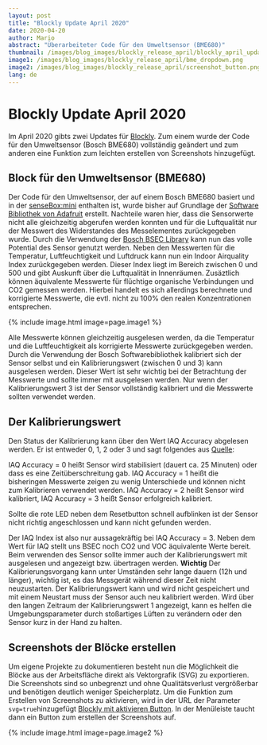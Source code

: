 ```yaml
---
layout: post
title: "Blockly Update April 2020"
date: 2020-04-20
author: Mario
abstract: "Überarbeiteter Code für den Umweltsensor (BME680)"
thumbnail: /images/blog_images/blockly_release_april/blockly_april_update.png
image1: /images/blog_images/blockly_release_april/bme_dropdown.png
image2: /images/blog_images/blockly_release_april/screenshot_button.png
lang: de
---
```

Blockly Update April 2020
============

Im April 2020 gibts zwei Updates für [Blockly](https://blockly.sensebox.de). Zum einem wurde der Code für den Umweltsensor (Bosch BME680) vollständig geändert und zum anderen eine Funktion zum leichten erstellen von Screenshots hinzugefügt. 

## Block für den Umweltsensor (BME680)



Der Code für den Umweltsensor, der auf einem Bosch BME680 basiert und in der [senseBox:mini](https://sensebox.kaufen/product/sensebox-mini) enthalten ist, wurde bisher auf Grundlage der [Software Bibliothek von Adafruit](https://github.com/adafruit/Adafruit_BME680) erstellt. Nachteile waren hier, dass die Sensorwerte nicht alle gleichzeitig abgerufen werden konnten und für die Luftqualität nur der Messwert des Widerstandes des Messelementes zurückgegeben wurde. Durch die Verwendung der [Bosch BSEC Library](https://github.com/BoschSensortec/BSEC-Arduino-library/) kann nun das volle Potential des Sensor genutzt werden. Neben den Messwerten für die Temperatur, Luftfeuchtigkeit und Luftdruck kann nun ein Indoor Airquality Index zurückgegeben werden. Dieser Index liegt im Bereich zwischen 0 und 500 und gibt Auskunft über die Luftqualität in Innenräumen. Zusäztlich können äquivalente Messwerte für flüchtige organische Verbindungen und CO2 gemessen werden. Hierbei handelt es sich allerdings berechnete und korrigierte Messwerte, die evtl. nicht zu 100% den realen Konzentrationen entsprechen. 

{% include image.html image=page.image1 %}

Alle Messwerte können gleichzeitig ausgelesen werden, da die Temperatur und die Luftfeuchtigkeit als korrigierte Messwerte zurückgegeben werden. Durch die Verwendung der Bosch Softwarebibliothek kalibriert sich der Sensor selbst und ein Kalibrierungswert (zwischen 0 und 3) kann ausgelesen werden. Dieser Wert ist sehr wichtig bei der Betrachtung der Messwerte und sollte immer mit ausgelesen werden. Nur wenn der Kalibrierungswert 3 ist der Sensor vollständig kalibriert und die Messwerte sollten verwendet werden. 

## Der Kalibrierungswert

Den Status der Kalibrierung kann über den Wert IAQ Accuracy abgelesen werden. Er ist entweder 0, 1, 2 oder 3 und sagt folgendes aus [Quelle](https://community.bosch-sensortec.com/t5/Question-and-answers/What-does-the-IAQ-accuracy-mean-in-BSEC/qaq-p/5935):

IAQ Accuracy = 0 heißt Sensor wird stabilisiert (dauert ca. 25 Minuten) oder dass es eine Zeitüberschreitung gab. 
IAQ Accuracy = 1 heißt die bisheringen Messwerte zeigen zu wenig Unterschiede und können nicht zum Kalibrieren verwendet werden. 
IAQ Accuracy = 2 heißt Sensor wird kalibriert,
IAQ Accuracy = 3 heißt Sensor erfolgreich kalibriert.

Sollte die rote LED neben dem Resetbutton schnell aufblinken ist der Sensor nicht richtig angeschlossen und kann nicht gefunden werden. 

Der IAQ Index ist also nur aussagekräftig bei IAQ Accuracy = 3. Neben dem Wert für IAQ stellt uns BSEC noch CO2 und VOC äquivalente Werte bereit. Beim verwenden des Sensor sollte immer auch der Kalibrierungswert mit ausgelesen und angezeigt bzw. übertragen werden. **Wichtig** Der Kalibrierungsvorgang kann unter Umständen sehr lange dauern (12h und länger), wichtig ist, es das Messgerät während dieser Zeit nicht neuzustarten. Der Kalibrierungswert kann und wird nicht gespeichert und mit einem Neustart muss der Sensor auch neu kalibriert werden. Wird über den langen Zeitraum der Kalibrierungswert 1 angezeigt, kann es helfen die Umgebungsparameter durch stoßartiges Lüften zu verändern oder den Sensor kurz in der Hand zu halten. 


## Screenshots der Blöcke erstellen

Um eigene Projekte zu dokumentieren besteht nun die Möglichkeit die Blöcke aus der Arbeitsfläche direkt als Vektorgrafik (SVG) zu exportieren. Die Screenshots sind so unbegrenzt und ohne Qualitätsverlust vergrößerbar und benötigen deutlich weniger Speicherplatz. Um die Funktion zum Erstellen von Screenshots zu aktivieren, wird in der URL der Parameter `svg=true`hinzugefügt [Blockly mit aktivieren Button](https://blockly.sensebox.de/ardublockly/?board=sensebox-mcu&lang=de&svg=true). In der Menüleiste taucht dann ein Button zum erstellen der Screenshots auf. 

{% include image.html image=page.image2 %}

